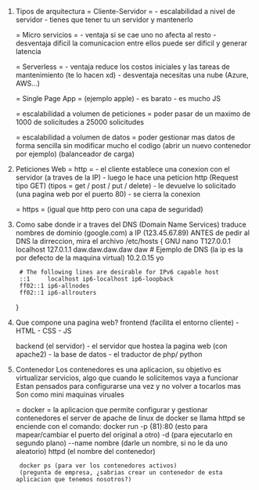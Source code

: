 1. Tipos de arquitectura
    = Cliente-Servidor =
        - escalabilidad a nivel de servidor
        - tienes que tener tu un servidor y mantenerlo

    = Micro servicios =
        - ventaja si se cae uno no afecta al resto
        - desventaja dificil la comunicacion entre ellos puede ser dificil y generar latencia

    = Serverless =
        - ventaja reduce los costos iniciales y las tareas de mantenimiento (te lo hacen xd)
        - desventaja necesitas una nube (Azure, AWS...)

    = Single Page App = (ejemplo apple)
        - es barato
        - es mucho JS




    = escalabilidad a volumen de peticiones =
        poder pasar de un maximo de 1000 de solicitudes a 25000 solicitudes

    = escalabilidad a volumen de datos =
        poder gestionar mas datos de forma sencilla sin modificar mucho el codigo (abrir un nuevo contenedor por ejemplo) (balanceador de carga)

2. Peticiones Web
    = http = 
        - el cliente establece una conexion con el servidor (a traves de la IP)
        - luego le hace una peticion http (Request tipo GET) (tipos = get / post / put / delete)
        - le devuelve lo solicitado (una pagina web por el puerto 80)
        - se cierra la conexion

    = https = (igual que http pero con una capa de seguridad)

3. Como sabe donde ir
    a traves del DNS (Domain Name Services)
    traduce nombres de dominio (google.com) a IP (123.45.67.89)
    ANTES de pedir al DNS la dirreccion, mira el archivo /etc/hosts
    {
        GNU nano
        T127.0.0.1      localhost
        127.0.1.1       daw.daw.daw.daw daw
        # Ejemplo de DNS (la ip es la por defecto de la maquina virtual)
        10.2.0.15       yo

        # The following lines are desirable for IPv6 capable host
        ::1     localhost ip6-localhost ip6-loopback
        ff02::1 ip6-allnodes
        ff02::1 ip6-allrouters
    }

4. Que compone una pagina web?
    frontend (facilita el entorno cliente)
        - HTML
        - CSS
        - JS

    backend (el servidor)
        - el servidor que hostea la pagina web (con apache2)
        - la base de datos
        - el traductor de php/ python

5. Contenedor
    Los contenedores es una aplicacion, su objetivo es virtualizar servicios, algo que cuando le solicitemos vaya a funcionar
    Estan pensados para configurarse una vez y no volver a tocarlos mas
    Son como mini maquinas viruales

    = docker = 
        la aplicacion que permite configurar y gestionar contenedores
        el server de apache de linux de docker se llama httpd
        se enciende con el comando:
        docker run -p {81}:80 (esto para mapear/cambiar el puerto del original a otro) -d (para ejecutarlo en segundo plano) --name nombre (darle un nombre, si no le da uno aleatorio) httpd (el nombre del contenedor)

        docker ps (para ver los contenedores activos)
        (pregunta de empresa, ¿sabrias crear un contenedor de esta aplicacion que tenemos nosotros?)
